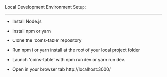 Local Development Environment Setup:

---

* Install Node.js

* Install npm or yarn

* Clone the 'coins-table' repository

* Run npm i or yarn install at the root of your local project folder

* Launch 'coins-table' with npm run dev or yarn run dev.

* Open in your browser tab http://localhost:3000/
